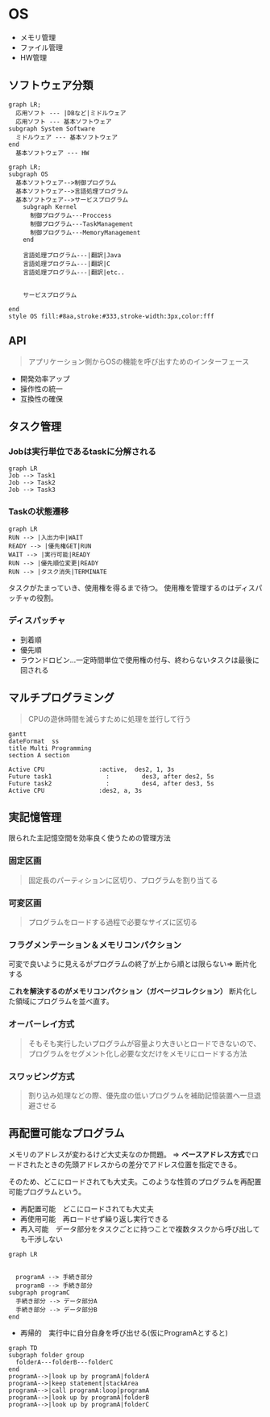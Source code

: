 # OS

- メモリ管理
- ファイル管理
- HW管理

## ソフトウェア分類

```mermaid
graph LR;
  応用ソフト --- |DBなど|ミドルウェア
  応用ソフト --- 基本ソフトウェア
subgraph System Software
  ミドルウェア --- 基本ソフトウェア
end
  基本ソフトウェア --- HW
```

```mermaid
graph LR;
subgraph OS
  基本ソフトウェア-->制御プログラム
  基本ソフトウェア-->言語処理プログラム
  基本ソフトウェア-->サービスプログラム
    subgraph Kernel
      制御プログラム---Proccess
      制御プログラム---TaskManagement
      制御プログラム---MemoryManagement
    end
  
    言語処理プログラム---|翻訳|Java
    言語処理プログラム---|翻訳|C
    言語処理プログラム---|翻訳|etc..
  
  
    サービスプログラム
  
end
style OS fill:#8aa,stroke:#333,stroke-width:3px,color:fff
```

## API

>アプリケーション側からOSの機能を呼び出すためのインターフェース

- 開発効率アップ
- 操作性の統一
- 互換性の確保

## タスク管理

### Jobは実行単位であるtaskに分解される

```mermaid
graph LR
Job --> Task1
Job --> Task2
Job --> Task3
```

### Taskの状態遷移

```mermaid
graph LR
RUN --> |入出力中|WAIT
READY --> |優先権GET|RUN
WAIT --> |実行可能|READY
RUN --> |優先順位変更|READY
RUN --> |タスク消失|TERMINATE
```

タスクがたまっていき、使用権を得るまで待つ。
使用権を管理するのはディスパッチャの役割。

### ディスパッチャ

- 到着順
- 優先順
- ラウンドロビン...一定時間単位で使用権の付与、終わらないタスクは最後に回される

## マルチプログラミング

> CPUの遊休時間を減らすために処理を並行して行う

```mermaid
gantt
dateFormat  ss
title Multi Programming
section A section

Active CPU               :active,  des2, 1, 3s
Future task1               :         des3, after des2, 5s
Future task2               :         des4, after des3, 5s
Active CPU               :des2, a, 3s
```

## 実記憶管理

限られた主記憶空間を効率良く使うための管理方法

### 固定区画

>固定長のパーティションに区切り、プログラムを割り当てる

### 可変区画

>プログラムをロードする過程で必要なサイズに区切る

### フラグメンテーション＆メモリコンパクション

可変で良いように見えるがプログラムの終了が上から順とは限らない=> 断片化する

**これを解決するのがメモリコンパクション（ガベージコレクション）**
断片化した領域にプログラムを並べ直す。

### オーバーレイ方式

> そもそも実行したいプログラムが容量より大きいとロードできないので、プログラムをセグメント化し必要な文だけをメモリにロードする方法

### スワッピング方式

> 割り込み処理などの際、優先度の低いプログラムを補助記憶装置へ一旦退避させる

## 再配置可能なプログラム

メモリのアドレスが変わるけど大丈夫なのか問題。
=> **ベースアドレス方式**でロードされたときの先頭アドレスからの差分でアドレス位置を指定できる。

そのため、どこにロードされても大丈夫。このような性質のプログラムを再配置可能プログラムという。

- 再配置可能　どこにロードされても大丈夫
- 再使用可能　再ロードせず繰り返し実行できる
- 再入可能　データ部分をタスクごとに持つことで複数タスクから呼び出しても干渉しない

```mermaid
graph LR


  programA --> 手続き部分
  programB --> 手続き部分
subgraph programC
  手続き部分 --> データ部分A
  手続き部分 --> データ部分B
end

```

- 再帰的　実行中に自分自身を呼び出せる(仮にProgramAとすると) 

```mermaid
graph TD
subgraph folder group
  folderA---folderB---folderC
end
programA-->|look up by programA|folderA
programA-->|keep statement|stackArea
programA-->|call programA:loop|programA
programA-->|look up by programA|folderB
programA-->|look up by programA|folderC

```